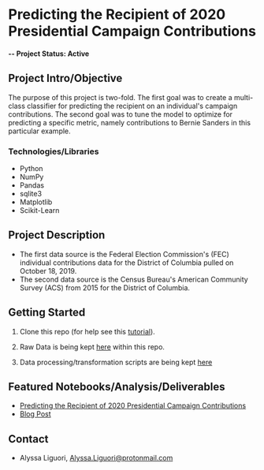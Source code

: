 # Predicting the Recipient of 2020 Presidential Campaign Contributions

#### -- Project Status: Active

## Project Intro/Objective
The purpose of this project is two-fold. The first goal was to create a multi-class classifier for predicting the recipient on an individual's campaign contributions. The second goal was to tune the model to optimize for predicting a specific metric, namely contributions to Bernie Sanders in this particular example. 

### Technologies/Libraries
* Python
* NumPy
* Pandas
* sqlite3
* Matplotlib
* Scikit-Learn

## Project Description
- The first data source is the Federal Election Commission's (FEC) individual contributions data for the District of Columbia pulled on October 18, 2019.
- The second data source is the Census Bureau's American Community Survey (ACS) from 2015 for the District of Columbia. 


## Getting Started

1. Clone this repo (for help see this [tutorial](https://help.github.com/articles/cloning-a-repository/)).

2. Raw Data is being kept [here](https://github.com/ali0003433/political-contributions/tree/master/raw_data) within this repo.
    
3. Data processing/transformation scripts are being kept [here]()

## Featured Notebooks/Analysis/Deliverables
* [Predicting the Recipient of 2020 Presidential Campaign Contributions](https://docs.google.com/presentation/d/1rupXD29Td_W4v2tG5Tqmqj0PIwOcIB2lv6xSA339FA4/edit)
* [Blog Post](link)


## Contact
* Alyssa Liguori, Alyssa.Liguori@protonmail.com 

